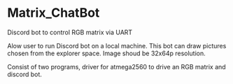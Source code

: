 # Matrix_ChatBot
 Discord bot to control RGB matrix via UART

Alow user to run Discord bot on a local machine. This bot can draw pictures chosen from the explorer space. Image shoud be 32x64p resolution.

Consist of two programs, driver for atmega2560 to drive an RGB matrix and discord bot.
